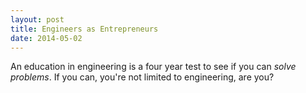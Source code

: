 ```yaml
---
layout: post
title: Engineers as Entrepreneurs
date: 2014-05-02
---
```


An education in engineering is a four year test to see if you can _solve problems_. If you can, you're not limited to engineering, are you?
